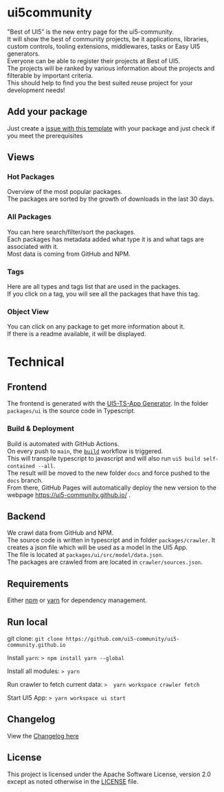 # ui5community

"Best of UI5" is the new entry page for the ui5-community.  
It will show the best of community projects, be it applications, libraries, custom controls, tooling extensions, middlewares, tasks or Easy UI5 generators.  
Everyone can be able to register their projects at Best of UI5.  
The projects will be ranked by various information about the projects and filterable by important criteria.  
This should help to find you the best suited reuse project for your development needs!  

## Add your package

Just create a [issue with this template](https://github.com/ui5-community/ui5-community.github.io/issues/new?assignees=&labels=new%20package&template=new_package.md&title=Add%20new%20package:) with your package and just check if you meet the prerequisites

## Views

### Hot Packages

Overview of the most popular packages.  
The packages are sorted by the growth of downloads in the last 30 days.

### All Packages

You can here search/filter/sort the packages.  
Each packages has metadata added what type it is and what tags are associated with it.  
Most data is coming from GitHub and NPM.

### Tags

Here are all types and tags list that are used in the packages.  
If you click on a tag, you will see all the packages that have this tag.

### Object View

You can click on any package to get more information about it.  
If there is a readme available, it will be displayed.

# Technical

## Frontend

The frontend is generated with the [UI5-TS-App Generator](https://github.com/ui5-community/generator-ui5-ts-app).
In the folder `packages/ui` is the source code in Typescript.

### Build & Deployment

Build is automated with GitHub Actions.  
On every push to `main`, the [`build`](https://github.com/ui5-community/ui5-community.github.io/blob/main/.github/workflows/build.yml) workflow is triggered.  
This will transpile typescript to javascript and will also run `ui5 build self-contained --all`.  
The result will be moved to the new folder `docs` and force pushed to the `docs` branch.  
From there, GitHub Pages will automatically deploy the new version to the webpage <https://ui5-community.github.io/> .

## Backend

We crawl data from GitHub and NPM.  
The source code is written in typescript and in folder `packages/crawler`.
It creates a json file which will be used as a model in the UI5 App.  
The file is located at `packages/ui/src/model/data.json`.  
The packages are crawled from are located in `crawler/sources.json`.

## Requirements

Either [npm](https://www.npmjs.com/) or [yarn](https://yarnpkg.com/) for dependency management.

## Run local

git clone:
`git clone https://github.com/ui5-community/ui5-community.github.io`

Install `yarn`:
`> npm install yarn --global`

Install all modules:
`> yarn`

Run crawler to fetch current data:
`>  yarn workspace crawler fetch`

Start UI5 App:
`> yarn workspace ui start`

## Changelog

View the [Changelog here](CHANGELOG.md)

## License

This project is licensed under the Apache Software License, version 2.0 except as noted otherwise in the [LICENSE](LICENSE) file.
